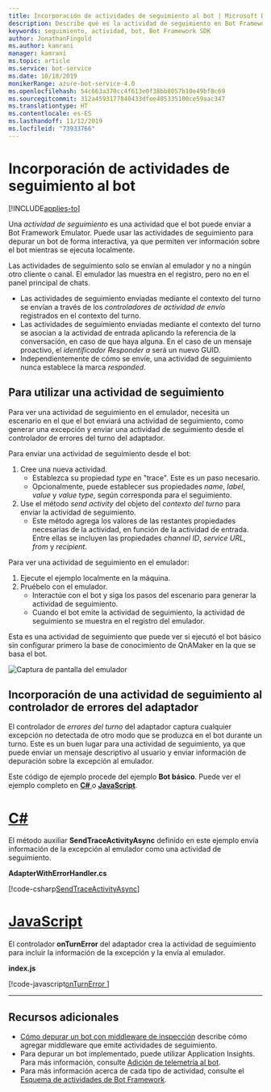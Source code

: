 ```yaml
---
title: Incorporación de actividades de seguimiento al bot | Microsoft Docs
description: Describe qué es la actividad de seguimiento en Bot Framework SDK y cómo se usa.
keywords: seguimiento, actividad, bot, Bot Framework SDK
author: JonathanFingold
ms.author: kamrani
manager: kamrani
ms.topic: article
ms.service: bot-service
ms.date: 10/18/2019
monikerRange: azure-bot-service-4.0
ms.openlocfilehash: 54c663a370cc4f613e0f38bb8057b10e49bf8c69
ms.sourcegitcommit: 312a4593177840433dfee405335100ce59aac347
ms.translationtype: HT
ms.contentlocale: es-ES
ms.lasthandoff: 11/12/2019
ms.locfileid: "73933766"
---
```

# <a name="add-trace-activities-to-your-bot"></a>Incorporación de actividades de seguimiento al bot

[!INCLUDE[applies-to](../includes/applies-to.md)]

<!-- What is it and why use it -->

Una _actividad de seguimiento_ es una actividad que el bot puede enviar a Bot Framework Emulator.
Puede usar las actividades de seguimiento para depurar un bot de forma interactiva, ya que permiten ver información sobre el bot mientras se ejecuta localmente.

<!-- Details -->

Las actividades de seguimiento solo se envían al emulador y no a ningún otro cliente o canal.
El emulador las muestra en el registro, pero no en el panel principal de chats.

- Las actividades de seguimiento enviadas mediante el contexto del turno se envían a través de los _controladores de actividad de envío_ registrados en el contexto del turno.
- Las actividades de seguimiento enviadas mediante el contexto del turno se asocian a la actividad de entrada aplicando la referencia de la conversación, en caso de que haya alguna.
  En el caso de un mensaje proactivo, el _identificador Responder a_ será un nuevo GUID.
- Independientemente de cómo se envíe, una actividad de seguimiento nunca establece la marca _responded_.

## <a name="to-use-a-trace-activity"></a>Para utilizar una actividad de seguimiento

Para ver una actividad de seguimiento en el emulador, necesita un escenario en el que el bot enviará una actividad de seguimiento, como generar una excepción y enviar una actividad de seguimiento desde el controlador de errores del turno del adaptador.

Para enviar una actividad de seguimiento desde el bot:

1. Cree una nueva actividad.
   - Establezca su propiedad _type_ en "trace". Este es un paso necesario.
   - Opcionalmente, puede establecer sus propiedades _name_, _label_, _value_ y _value type_, según corresponda para el seguimiento.
1. Use el método _send activity_ del objeto del _contexto del turno_ para enviar la actividad de seguimiento.
   - Este método agrega los valores de las restantes propiedades necesarias de la actividad, en función de la actividad de entrada.
     Entre ellas se incluyen las propiedades _channel ID_, _service URL_, _from_ y _recipient_.

Para ver una actividad de seguimiento en el emulador:

1. Ejecute el ejemplo localmente en la máquina.
1. Pruébelo con el emulador.
   - Interactúe con el bot y siga los pasos del escenario para generar la actividad de seguimiento.
   - Cuando el bot emite la actividad de seguimiento, la actividad de seguimiento se muestra en el registro del emulador.

Esta es una actividad de seguimiento que puede ver si ejecutó el bot básico sin configurar primero la base de conocimiento de QnAMaker en la que se basa el bot.

![Captura de pantalla del emulador](./media/using-trace-activities.png)

## <a name="add-a-trace-activity-to-the-adapters-on-error-handler"></a>Incorporación de una actividad de seguimiento al controlador de errores del adaptador

El controlador de _errores del turno_ del adaptador captura cualquier excepción no detectada de otro modo que se produzca en el bot durante un turno.
Este es un buen lugar para una actividad de seguimiento, ya que puede enviar un mensaje descriptivo al usuario y enviar información de depuración sobre la excepción al emulador.

Este código de ejemplo procede del ejemplo **Bot básico**. Puede ver el ejemplo completo en [**C#** ](https://aka.ms/cs-core-sample) o [**JavaScript**](https://aka.ms/js-core-sample).

# <a name="ctabcsharp"></a>[C#](#tab/csharp)

El método auxiliar **SendTraceActivityAsync** definido en este ejemplo envía información de la excepción al emulador como una actividad de seguimiento.

**AdapterWithErrorHandler.cs**

[!code-csharp[SendTraceActivityAsync](~/../BotBuilder-Samples/samples/csharp_dotnetcore/13.core-bot/AdapterWithErrorHandler.cs?range=16-51&highlight=33-34)]

# <a name="javascripttabjavascript"></a>[JavaScript](#tab/javascript)

El controlador **onTurnError** del adaptador crea la actividad de seguimiento para incluir la información de la excepción y la envía al emulador.

**index.js**

[!code-javascript[onTurnError ](~/../BotBuilder-Samples/samples/javascript_nodejs/13.core-bot/index.js?range=35-57&highlight=8-14)]

---

## <a name="additional-resources"></a>Recursos adicionales

- [Cómo depurar un bot con middleware de inspección](../bot-service-debug-inspection-middleware.md) describe cómo agregar middleware que emite actividades de seguimiento.
- Para depurar un bot implementado, puede utilizar Application Insights. Para más información, consulte [Adición de telemetría al bot](bot-builder-telemetry.md).
- Para más información acerca de cada tipo de actividad, consulte el [Esquema de actividades de Bot Framework](https://aka.ms/botSpecs-activitySchema).
